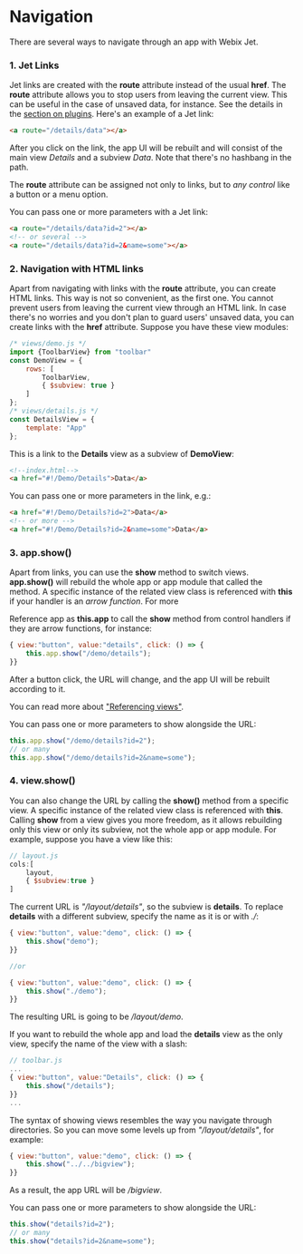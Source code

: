 # Navigation

There are several ways to navigate through an app with Webix Jet.

### 1. Jet Links

Jet links are created with the **route** attribute instead of the usual **href**. The **route** attribute allows you to stop users from leaving the current view. This can be useful in the case of unsaved data, for instance. See the details in the [section on plugins](plugins.md). Here's an example of a Jet link:

```html
<a route="/details/data"></a>
```

After you click on the link, the app UI will be rebuilt and will consist of the main view _Details_ and a subview _Data_. Note that there's no hashbang in the path.

The **route** attribute can be assigned not only to links, but to *any control* like a button or a menu option.

You can pass one or more parameters with a Jet link:

```html
<a route="/details/data?id=2"></a>
<!-- or several -->
<a route="/details/data?id=2&name=some"></a>
```

### 2. Navigation with HTML links

Apart from navigating with links with the **route** attribute, you can create HTML links. This way is not so convenient, as the first one. You cannot prevent users from leaving the current view through an HTML link. In case there's no worries and you don't plan to guard users' unsaved data, you can create links with the **href** attribute. Suppose you have these view modules:

~~~js
/* views/demo.js */
import {ToolbarView} from "toolbar"
const DemoView = {
    rows: [
        ToolbarView,
        { $subview: true }
    ]
};
/* views/details.js */
const DetailsView = {
    template: "App"
};
~~~

This is a link to the **Details** view as a subview of **DemoView**:

~~~html
<!--index.html-->
<a href="#!/Demo/Details">Data</a>
~~~

You can pass one or more parameters in the link, e.g.:

```html
<a href="#!/Demo/Details?id=2">Data</a>
<!-- or more -->
<a href="#!/Demo/Details?id=2&name=some">Data</a>
```

### 3. app.show\(\)

Apart from links, you can use the **show** method to switch views. **app.show\(\)** will rebuild the whole app or app module that called the method. A specific instance of the related view class is referenced with **this** if your handler is an *arrow function*. For more

Reference app as **this.app** to call the **show** method from control handlers if they are arrow functions, for instance:

```js
{ view:"button", value:"details", click: () => {
    this.app.show("/demo/details");
}}
```

After a button click, the URL will change, and the app UI will be rebuilt according to it.

You can read more about ["Referencing views"](../detailed/referencing.md).

You can pass one or more parameters to show alongside the URL:

```js
this.app.show("/demo/details?id=2");
// or many
this.app.show("/demo/details?id=2&name=some");
```

### 4. view.show\(\)

You can also change the URL by calling the **show\(\)** method from a specific view. A specific instance of the related view class is referenced with **this**. Calling **show** from a view gives you more freedom, as it allows rebuilding only this view or only its subview, not the whole app or app module. For example, suppose you have a view like this:

```js
// layout.js
cols:[
    layout,
    { $subview:true }
]
```

The current URL is _"/layout/details"_, so the subview is **details**. To replace **details** with a different subview, specify the name as it is or with *./*:

```js
{ view:"button", value:"demo", click: () => {
    this.show("demo");
}}

//or

{ view:"button", value:"demo", click: () => {
    this.show("./demo");
}}
```

The resulting URL is going to be */layout/demo*.

If you want to rebuild the whole app and load the **details** view as the only view, specify the name of the view with a slash:

```js
// toolbar.js
...
{ view:"button", value:"Details", click: () => {
    this.show("/details");
}}
...
```

The syntax of showing views resembles the way you navigate through directories. So you can move some levels up from _"/layout/details"_, for example:

```js
{ view:"button", value:"demo", click: () => {
    this.show("../../bigview");
}}
```

As a result, the app URL will be */bigview*.

You can pass one or more parameters to show alongside the URL:

```js
this.show("details?id=2");
// or many
this.show("details?id=2&name=some");
```